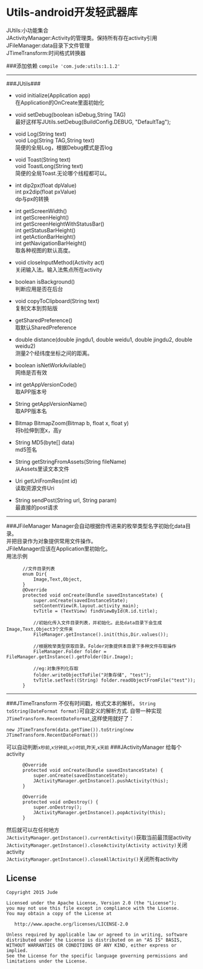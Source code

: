 # Utils-android开发轻武器库  
JUtils:小功能集合  
JActivityManager:Activity的管理类。保持所有存在activity引用  
JFileManager:data目录下文件管理  
JTimeTransform:时间格式转换器

###添加依赖
`compile 'com.jude:utils:1.1.2'`

***

###JUtils###
* void initialize(Application app)  
在Application的OnCreate里面初始化    

* void setDebug(boolean isDebug,String TAG)  
最好这样写JUtils.setDebug(BuildConfig.DEBUG, "DefaultTag");  

* void Log(String text)  
void Log(String TAG,String text)  
简便的全局Log，根据Debug模式是否log  

* void Toast(String text)  
void ToastLong(String text)  
简便的全局Toast.无论哪个线程都可以。

* int dip2px(float dpValue)  
int px2dip(float pxValue)  
dp与px的转换

* int getScreenWidth()  
int getScreenHeight()  
int getScreenHeightWithStatusBar()  
int getStatusBarHeight()  
int getActionBarHeight()  
int getNavigationBarHeight()  
取各种视图的默认高度。  

* void closeInputMethod(Activity act)  
关闭输入法。输入法焦点所在activity

* boolean isBackground()  
判断应用是否在后台

* void copyToClipboard(String text)  
复制文本到剪贴版

* getSharedPreference()  
取默认SharedPreference

* double distance(double jingdu1, double weidu1, double jingdu2, double weidu2)  
测量2个经纬度坐标之间的距离。

* boolean isNetWorkAvilable()  
网络是否有效

* int getAppVersionCode()  
取APP版本号

* String getAppVersionName()  
取APP版本名

* Bitmap BitmapZoom(Bitmap b, float x, float y)  
将b拉伸到宽x，高y

* String MD5(byte[] data)  
md5签名

* String getStringFromAssets(String fileName)  
从Assets里读文本文件

* Uri getUriFromRes(int id)  
读取资源文件Uri

* String sendPost(String url, String param)  
最直接的post请求

***
###JFileManager
Manager会自动根据你传进来的枚举类型名字初始化data目录。  
并把目录作为对象提供常用文件操作。  
JFileManager应该在Application里初始化。  
用法示例
          
          //文件目录列表
          enum Dir{
              Image,Text,Object,
          }
          @Override
          protected void onCreate(Bundle savedInstanceState) {
              super.onCreate(savedInstanceState);
              setContentView(R.layout.activity_main);
              tvTitle = (TextView) findViewById(R.id.title);
              
              //初始化传入文件目录列表，并初始化。此处data目录下会生成Image,Text,Object3个文件夹
              FileManager.getInstance().init(this,Dir.values());
              
              //根据枚举类型获取目录。Folder对象提供本目录下多种文件存取操作
              FileManager.Folder folder = FileManager.getInstance().getFolder(Dir.Image);
              
              //eg:对象序列化存取
              folder.writeObjectToFile("对象存储", "test");
              tvTitle.setText((String) folder.readObjectFromFile("test"));
          }

***
###JTimeTransform
不仅有时间戳，格式文本的解析。
`String toString(DateFormat format)`可自定义的解析方式.
自带一种实现`JTimeTransform.RecentDateFormat`,这样使用就好了：
    
    new JTimeTransform(data.getTime()).toString(new JTimeTransform.RecentDateFormat())
    
可以自动判断`x秒前`,`x分钟前`,`x小时前`,`昨天`,`x天前`
###JActivityManager
给每个activity

          @Override
          protected void onCreate(Bundle savedInstanceState) {
              super.onCreate(savedInstanceState);
              JActivityManager.getInstance().pushActivity(this);
          }
          
          @Override
          protected void onDestroy() {
              super.onDestroy();
              JActivityManager.getInstance().popActivity(this);
          }
          
然后就可以在任何地方  
`JActivityManager.getInstance().currentActivity()`获取当前最顶层activity  
`JActivityManager.getInstance().closeActivity(Activity activity)`关闭activity  
`JActivityManager.getInstance().closeAllActivity()`关闭所有activity  


License
-------

    Copyright 2015 Jude

    Licensed under the Apache License, Version 2.0 (the "License");
    you may not use this file except in compliance with the License.
    You may obtain a copy of the License at

       http://www.apache.org/licenses/LICENSE-2.0

    Unless required by applicable law or agreed to in writing, software
    distributed under the License is distributed on an "AS IS" BASIS,
    WITHOUT WARRANTIES OR CONDITIONS OF ANY KIND, either express or implied.
    See the License for the specific language governing permissions and
    limitations under the License.
